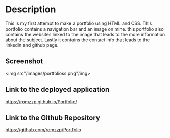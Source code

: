 # Description

This is my first attempt to make a portfolio using HTML and CSS.
This portfolio contains a navigation bar and an image on mine. this portfolio also contains the websites linked to the image that leads to the more information about the subject. Lastly it contains the contact info that leads to the linkedin and github page.
## Screenshot

<img src"/images/portfolioss.png"/img>

## Link to the deployed application
https://romzzp.github.io/Portfolio/

## Link to the Github Repository
https://github.com/romzzp/Portfolio
